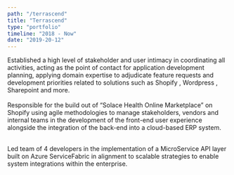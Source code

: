 ```yaml
---
path: "/terrascend"
title: "Terrascend"
type: "portfolio"
timeline: "2018 - Now"
date: "2019-20-12"
---
```


Established a high level of stakeholder and user intimacy in coordinating all
activities, acting as the point of contact for application development
planning, applying domain expertise to adjudicate feature requests and
development priorities related to solutions such as Shopify , Wordpress ,
Sharepoint and more.  
</br>
Responsible for the build out of “Solace Health Online Marketplace” on
Shopify using agile methodologies to manage stakeholders, vendors and
internal teams in the development of the front-end user experience
alongside the integration of the back-end into a cloud-based ERP system.

</br>
Led team of 4 developers in the implementation of a MicroService API layer
built on Azure ServiceFabric in alignment to scalable strategies to enable
system integrations within the enterprise.
